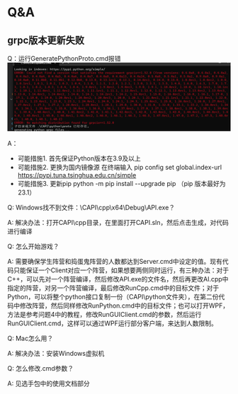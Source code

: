# Q&A

##  grpc版本更新失败

Q：运行GeneratePythonProto.cmd报错
![grpcUpdate](.\resource\Q&A_grpc.png)

A：
- 可能措施1.
    首先保证Python版本在3.9及以上
- 可能措施2. 更换为国内镜像源
    在终端输入 pip config set global.index-url https://pypi.tuna.tsinghua.edu.cn/simple
- 可能措施3. 更新pip
    python -m pip install --upgrade pip
    （pip 版本最好为23.1）

Q: Windows找不到文件：\CAPI\cpp\x64\Debug\APl.exe？

A: 
解决办法：打开CAPI\cpp目录，在里面打开CAPI.sln，然后点击生成，对代码进行编译

Q: 怎么开始游戏？

A: 
需要确保学生阵营和捣蛋鬼阵营的人数都达到Server.cmd中设定的值。现有代码只能保证一个Client对应一个阵营，如果想要两侧同时运行，有三种办法：对于C++，可以先对一个阵营编译，然后修改API.exe的文件名，然后再更改AI.cpp中指定的阵营，对另一个阵营编译，最后修改RunCpp.cmd中的目标文件；对于Python，可以将整个python接口复制一份（CAPI\python文件夹），在第二份代码中修改阵营，然后同样修改RunPython.cmd中的目标文件；也可以打开WPF，方法是参考问题4中的教程，修改RunGUIClient.cmd的参数，然后运行RunGUIClient.cmd，这样可以通过WPF运行部分客户端，来达到人数限制。

Q: Mac怎么用？

A:
解决办法：安装Windows虚拟机

Q: 怎么修改.cmd参数？

A:
见选手包中的使用文档部分
